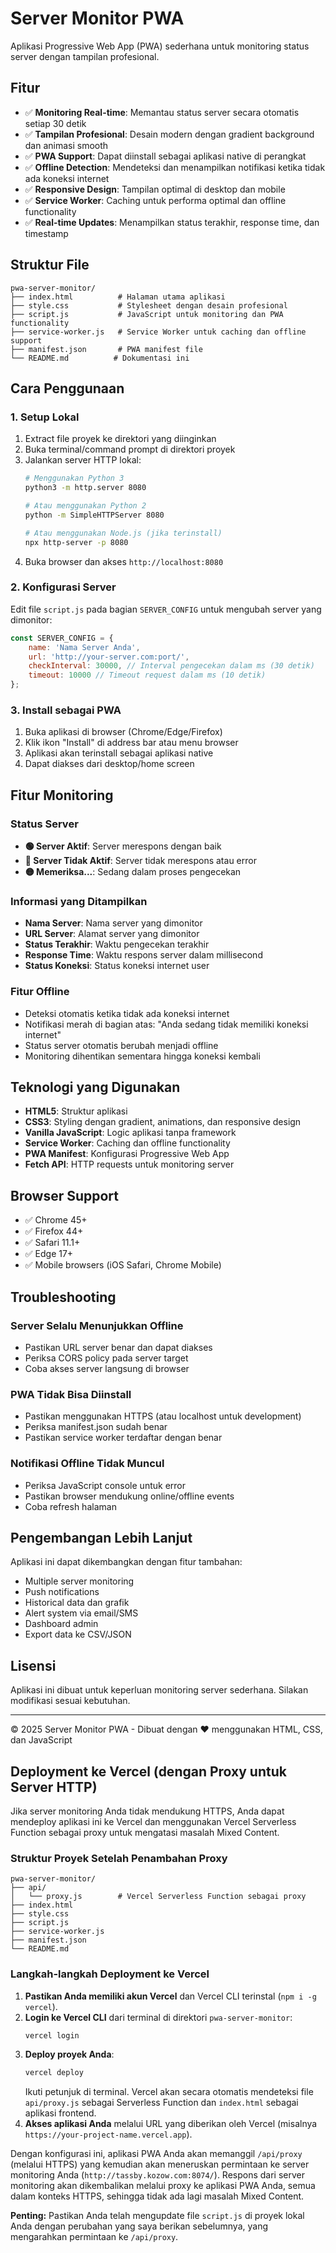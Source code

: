 # Server Monitor PWA

Aplikasi Progressive Web App (PWA) sederhana untuk monitoring status server dengan tampilan profesional.

## Fitur

- ✅ **Monitoring Real-time**: Memantau status server secara otomatis setiap 30 detik
- ✅ **Tampilan Profesional**: Desain modern dengan gradient background dan animasi smooth
- ✅ **PWA Support**: Dapat diinstall sebagai aplikasi native di perangkat
- ✅ **Offline Detection**: Mendeteksi dan menampilkan notifikasi ketika tidak ada koneksi internet
- ✅ **Responsive Design**: Tampilan optimal di desktop dan mobile
- ✅ **Service Worker**: Caching untuk performa optimal dan offline functionality
- ✅ **Real-time Updates**: Menampilkan status terakhir, response time, dan timestamp

## Struktur File

```
pwa-server-monitor/
├── index.html          # Halaman utama aplikasi
├── style.css           # Stylesheet dengan desain profesional
├── script.js           # JavaScript untuk monitoring dan PWA functionality
├── service-worker.js   # Service Worker untuk caching dan offline support
├── manifest.json       # PWA manifest file
└── README.md          # Dokumentasi ini
```

## Cara Penggunaan

### 1. Setup Lokal

1. Extract file proyek ke direktori yang diinginkan
2. Buka terminal/command prompt di direktori proyek
3. Jalankan server HTTP lokal:
   ```bash
   # Menggunakan Python 3
   python3 -m http.server 8080
   
   # Atau menggunakan Python 2
   python -m SimpleHTTPServer 8080
   
   # Atau menggunakan Node.js (jika terinstall)
   npx http-server -p 8080
   ```
4. Buka browser dan akses `http://localhost:8080`

### 2. Konfigurasi Server

Edit file `script.js` pada bagian `SERVER_CONFIG` untuk mengubah server yang dimonitor:

```javascript
const SERVER_CONFIG = {
    name: 'Nama Server Anda',
    url: 'http://your-server.com:port/',
    checkInterval: 30000, // Interval pengecekan dalam ms (30 detik)
    timeout: 10000 // Timeout request dalam ms (10 detik)
};
```

### 3. Install sebagai PWA

1. Buka aplikasi di browser (Chrome/Edge/Firefox)
2. Klik ikon "Install" di address bar atau menu browser
3. Aplikasi akan terinstall sebagai aplikasi native
4. Dapat diakses dari desktop/home screen

## Fitur Monitoring

### Status Server
- **🟢 Server Aktif**: Server merespons dengan baik
- **🔴 Server Tidak Aktif**: Server tidak merespons atau error
- **🟡 Memeriksa...**: Sedang dalam proses pengecekan

### Informasi yang Ditampilkan
- **Nama Server**: Nama server yang dimonitor
- **URL Server**: Alamat server yang dimonitor
- **Status Terakhir**: Waktu pengecekan terakhir
- **Response Time**: Waktu respons server dalam millisecond
- **Status Koneksi**: Status koneksi internet user

### Fitur Offline
- Deteksi otomatis ketika tidak ada koneksi internet
- Notifikasi merah di bagian atas: "Anda sedang tidak memiliki koneksi internet"
- Status server otomatis berubah menjadi offline
- Monitoring dihentikan sementara hingga koneksi kembali

## Teknologi yang Digunakan

- **HTML5**: Struktur aplikasi
- **CSS3**: Styling dengan gradient, animations, dan responsive design
- **Vanilla JavaScript**: Logic aplikasi tanpa framework
- **Service Worker**: Caching dan offline functionality
- **PWA Manifest**: Konfigurasi Progressive Web App
- **Fetch API**: HTTP requests untuk monitoring server

## Browser Support

- ✅ Chrome 45+
- ✅ Firefox 44+
- ✅ Safari 11.1+
- ✅ Edge 17+
- ✅ Mobile browsers (iOS Safari, Chrome Mobile)

## Troubleshooting

### Server Selalu Menunjukkan Offline
- Pastikan URL server benar dan dapat diakses
- Periksa CORS policy pada server target
- Coba akses server langsung di browser

### PWA Tidak Bisa Diinstall
- Pastikan menggunakan HTTPS (atau localhost untuk development)
- Periksa manifest.json sudah benar
- Pastikan service worker terdaftar dengan benar

### Notifikasi Offline Tidak Muncul
- Periksa JavaScript console untuk error
- Pastikan browser mendukung online/offline events
- Coba refresh halaman

## Pengembangan Lebih Lanjut

Aplikasi ini dapat dikembangkan dengan fitur tambahan:

- Multiple server monitoring
- Push notifications
- Historical data dan grafik
- Alert system via email/SMS
- Dashboard admin
- Export data ke CSV/JSON

## Lisensi

Aplikasi ini dibuat untuk keperluan monitoring server sederhana. Silakan modifikasi sesuai kebutuhan.

---

© 2025 Server Monitor PWA - Dibuat dengan ❤️ menggunakan HTML, CSS, dan JavaScript



## Deployment ke Vercel (dengan Proxy untuk Server HTTP)

Jika server monitoring Anda tidak mendukung HTTPS, Anda dapat mendeploy aplikasi ini ke Vercel dan menggunakan Vercel Serverless Function sebagai proxy untuk mengatasi masalah Mixed Content.

### Struktur Proyek Setelah Penambahan Proxy

```
pwa-server-monitor/
├── api/
│   └── proxy.js        # Vercel Serverless Function sebagai proxy
├── index.html
├── style.css
├── script.js
├── service-worker.js
├── manifest.json
└── README.md
```

### Langkah-langkah Deployment ke Vercel

1.  **Pastikan Anda memiliki akun Vercel** dan Vercel CLI terinstal (`npm i -g vercel`).
2.  **Login ke Vercel CLI** dari terminal di direktori `pwa-server-monitor`:
    ```bash
    vercel login
    ```
3.  **Deploy proyek Anda**:
    ```bash
    vercel deploy
    ```
    Ikuti petunjuk di terminal. Vercel akan secara otomatis mendeteksi file `api/proxy.js` sebagai Serverless Function dan `index.html` sebagai aplikasi frontend.
4.  **Akses aplikasi Anda** melalui URL yang diberikan oleh Vercel (misalnya `https://your-project-name.vercel.app`).

Dengan konfigurasi ini, aplikasi PWA Anda akan memanggil `/api/proxy` (melalui HTTPS) yang kemudian akan meneruskan permintaan ke server monitoring Anda (`http://tassby.kozow.com:8074/`). Respons dari server monitoring akan dikembalikan melalui proxy ke aplikasi PWA Anda, semua dalam konteks HTTPS, sehingga tidak ada lagi masalah Mixed Content.

**Penting:** Pastikan Anda telah mengupdate file `script.js` di proyek lokal Anda dengan perubahan yang saya berikan sebelumnya, yang mengarahkan permintaan ke `/api/proxy`.


